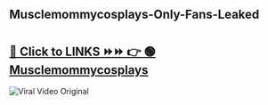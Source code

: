 
 ## Musclemommycosplays-Only-Fans-Leaked

# <h2><a href="https://clipsfans.com/Musclemommycosplays&ref=git">🔗 Click to LINKS ⏩⏩ 👉 🟢 Musclemommycosplays </a></h2>

<a href="https://clipsfans.com/Musclemommycosplays&ref=git" rel="nofollow" data-target="animated-image.originalLink"><img src="https://i.ibb.co.com/xMMVF88/686577567.gif" alt="Viral Video Original" style="max-width: 100%; display: inline-block;" data-target="animated-image.originalImage"></a>

